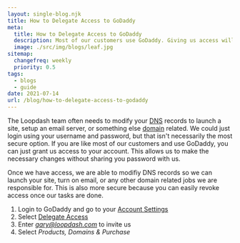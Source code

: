 ```yaml
---
layout: single-blog.njk
title: How to Delegate Access to GoDaddy
meta:
  title: How to Delegate Access to GoDaddy
  description: Most of our customers use GoDaddy. Giving us access will allow us to add the appropriate DNS records without sharing your password.
  image: ./src/img/blogs/leaf.jpg
sitemap:
  changefreq: weekly
  priority: 0.5
tags:
  - blogs
  - guide
date: 2021-07-14
url: /blog/how-to-delegate-access-to-godaddy
---
```


The Loopdash team often needs to modify your [DNS](/glossary/dns) records to launch a site, setup an email server, or something else [domain](/glossary/domain-name/) related. We could just login using your username and password, but that isn't necessarily the most secure option. If you are like most of our customers and use GoDaddy, you can just grant us access to your account. This allows us to make the necessary changes without sharing you password with us.

Once we have access, we are able to modifiy DNS records so we can launch your site, turn on email, or any other domain related jobs we are responsible for. This is also more secure because you can easily revoke access once our tasks are done.

1. Login to GoDaddy and go to your [Account Settings](https://account.godaddy.com/)
2. Select [Delegate Access](https://account.godaddy.com/access/)
3. Enter *gary@loopdash.com* to invite us
4. Select _Products, Domains & Purchase_
